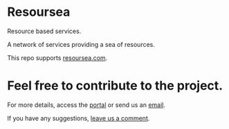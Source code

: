 Resoursea
====================

Resource based services.

A network of services providing a sea of resources.

This repo supports [resoursea.com](http://resoursea.com/).

Feel free to contribute to the project.
=========

For more details, access the [portal](http://resoursea.com/) or send us an [email](contact@resoursea.com).

If you have any suggestions, [leave us a comment](https://docs.google.com/forms/d/1GCKn7yN4UYsS4Pv7p2cwHPRfdrURbvB0ajQbaTJrtig/viewform?usp=send_form).

